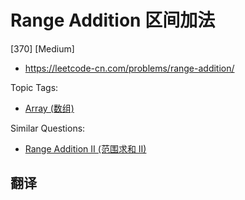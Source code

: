 # Range Addition 区间加法

[370] [Medium]

- https://leetcode-cn.com/problems/range-addition/

Topic Tags:

- [Array (数组)](https://leetcode-cn.com/tag/array/)

Similar Questions:

- [Range Addition II (范围求和 II)](https://leetcode-cn.com/problems/range-addition-ii/)

## 翻译
